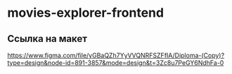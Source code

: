# movies-explorer-frontend
## Ссылка на макет
https://www.figma.com/file/yGBaQZh7YyVVQNRFSZFfIA/Diploma-(Copy)?type=design&node-id=891-3857&mode=design&t=3Zc8u7PeGY6NdhFa-0